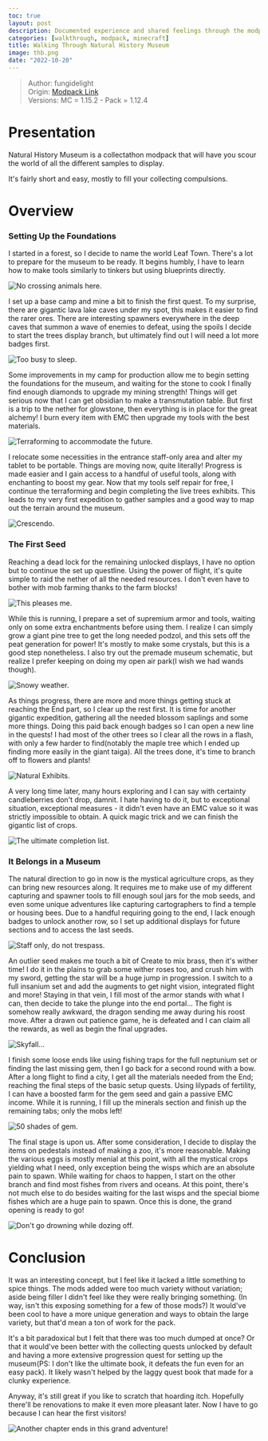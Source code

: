 ```yaml
---
toc: true
layout: post
description: Documented experience and shared feelings through the modpack.
categories: [walkthrough, modpack, minecraft]
title: Walking Through Natural History Museum
image: thb.png
date: "2022-10-20"
---
```

>Author: fungidelight  
Origin: [Modpack Link](https://www.curseforge.com/minecraft/modpacks/natural-history-museum)  
Versions: MC = 1.15.2 - Pack = 1.12.4

# Presentation

Natural History Museum is a collectathon modpack that will have you scour the world of all the different samples to display.

It's fairly short and easy, mostly to fill your collecting compulsions.

# Overview
### Setting Up the Foundations

I started in a forest, so I decide to name the world Leaf Town. There's a lot to prepare for the museum to be ready. It begins humbly, I have to learn how to make tools similarly to tinkers but using blueprints directly.

![No crossing animals here.](a1)

I set up a base camp and mine a bit to finish the first quest. To my surprise, there are gigantic lava lake caves under my spot, this makes it easier to find the rarer ores.
There are interesting spawners everywhere in the deep caves that summon a wave of enemies to defeat, using the spoils I decide to start the trees display branch, but ultimately find out I will need a lot more badges first.

![Too busy to sleep.](a2)

Some improvements in my camp for production allow me to begin setting the foundations for the museum, and waiting for the stone to cook I finally find enough diamonds to upgrade my mining strength!
Things will get serious now that I can get obsidian to make a transmutation table. But first is a trip to the nether for glowstone, then everything is in place for the great alchemy! I burn every item with EMC then upgrade my tools with the best materials.

![Terraforming to accommodate the future.](a3)

I relocate some necessities in the entrance staff-only area and alter my tablet to be portable. Things are moving now, quite literally! Progress is made easier and I gain access to a handful of useful tools, along with enchanting to boost my gear. Now that my tools self repair for free, I continue the terraforming and begin completing the live trees exhibits. This leads to my very first expedition to gather samples and a good way to map out the terrain around the museum.

![Crescendo.](a4)

### The First Seed

Reaching a dead lock for the remaining unlocked displays, I have no option but to continue the set up questline. Using the power of flight, it's quite simple to raid the nether of all the needed resources. I don't even have to bother with mob farming thanks to the farm blocks!

![This pleases me.](b1)

While this is running, I prepare a set of supremium armor and tools, waiting only on some extra enchantments before using them. I realize I can simply grow a giant pine tree to get the long needed podzol, and this sets off the peat generation for power! It's mostly to make some crystals, but this is a good step nonetheless. I also try out the premade museum schematic, but realize I prefer keeping on doing my open air park(I wish we had wands though).

![Snowy weather.](b2)

As things progress, there are more and more things getting stuck at reaching the End part, so I clear up the rest first. It is time for another gigantic expedition, gathering all the needed blossom saplings and some more things.
Doing this paid back enough badges so I can open a new line in the quests! I had most of the other trees so I clear all the rows in a flash, with only a few harder to find(notably the maple tree which I ended up finding more easily in the giant taiga). All the trees done, it's time to branch off to flowers and plants!

![Natural Exhibits.](b3)

A very long time later, many hours exploring and I can say with certainty candleberries don't drop, damnit. I hate having to do it, but to exceptional situation, exceptional measures - it didn't even have an EMC value so it was strictly impossible to obtain. A quick magic trick and we can finish the gigantic list of crops.

![The ultimate completion list.](b4)

### It Belongs in a Museum

The natural direction to go in now is the mystical agriculture crops, as they can bring new resources along. It requires me to make use of my different capturing and spawner tools to fill enough soul jars for the mob seeds, and even some unique adventures like capturing cartographers to find a temple or housing bees. Due to a handful requiring going to the end, I lack enough badges to unlock another row, so I set up additional displays for future sections and to access the last seeds.

![Staff only, do not trespass.](c1)

An outlier seed makes me touch a bit of Create to mix brass, then it's wither time! I do it in the plains to grab some wither roses too, and crush him with my sword, getting the star will be a huge jump in progression. I switch to a full insanium set and add the augments to get night vision, integrated flight and more! Staying in that vein, I fill most of the armor stands with what I can, then decide to take the plunge into the end portal...
The fight is somehow really awkward, the dragon sending me away during his roost move. After a drawn out patience game, he is defeated and I can claim all the rewards, as well as begin the final upgrades.

![Skyfall...](c2)

I finish some loose ends like using fishing traps for the full neptunium set or finding the last missing gem, then I go back for a second round with a bow. After a long flight to find a city, I get all the materials needed from the End; reaching the final steps of the basic setup quests.
Using lilypads of fertility, I can have a boosted farm for the gem seed and gain a passive EMC income. While it is running, I fill up the minerals section and finish up the remaining tabs; only the mobs left!

![50 shades of gem.](c3)

The final stage is upon us. After some consideration, I decide to display the items on pedestals instead of making a zoo, it's more reasonable. Making the various eggs is mostly menial at this point, with all the mystical crops yielding what I need, only exception being the wisps which are an absolute pain to spawn. While waiting for chaos to happen, I start on the other branch and find most fishes from rivers and oceans.
At this point, there's not much else to do besides waiting for the last wisps and the special biome fishes which are a huge pain to spawn. Once this is done, the grand opening is ready to go!

![Don't go drowning while dozing off.](c4)

# Conclusion

It was an interesting concept, but I feel like it lacked a little something to spice things. The mods added were too much variety without variation; aside being filler I didn't feel like they were really bringing something. (In way, isn't this exposing something for a few of those mods?)
It would've been cool to have a more unique generation and ways to obtain the large variety, but that'd mean a ton of work for the pack.

It's a bit paradoxical but I felt that there was too much dumped at once? Or that it would've been better with the collecting quests unlocked by default and having a more extensive progression quest for setting up the museum(PS: I don't like the ultimate book, it defeats the fun even for an easy pack). It likely wasn't helped by the laggy quest book that made for a clunky experience.

Anyway, it's still great if you like to scratch that hoarding itch. Hopefully there'll be renovations to make it even more pleasant later.
Now I have to go because I can hear the first visitors!

![Another chapter ends in this grand adventure!](win)

<script src="https://utteranc.es/client.js"
        repo="orian34/travelogues"
        issue-term="title"
        label="Comment"
        theme="github-dark"
        crossorigin="anonymous"
        async>
</script>
